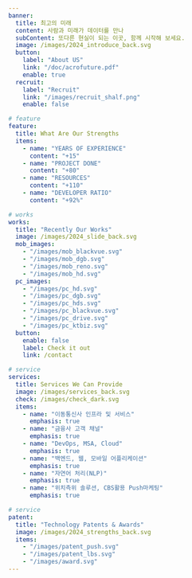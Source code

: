 ```yaml
---
banner:
  title: 최고의 미래
  content: 사람과 미래가 데이터를 만나
  subContent: 또다른 현실이 되는 이곳, 함께 시작해 보세요.
  image: /images/2024_introduce_back.svg
  button:
    label: "About US"
    link: "/doc/acrofuture.pdf"
    enable: true
  recruit:
    label: "Recruit"
    link: "/images/recruit_shalf.png"
    enable: false

# feature
feature:
  title: What Are Our Strengths
  items:
    - name: "YEARS OF EXPERIENCE"
      content: "+15"
    - name: "PROJECT DONE"
      content: "+80"
    - name: "RESOURCES"
      content: "+110"
    - name: "DEVELOPER RATIO"
      content: "+92%"

# works
works:
  title: "Recently Our Works"
  image: /images/2024_slide_back.svg
  mob_images:
    - "/images/mob_blackvue.svg"
    - "/images/mob_dgb.svg"
    - "/images/mob_reno.svg"
    - "/images/mob_hd.svg"
  pc_images:
    - "/images/pc_hd.svg"
    - "/images/pc_dgb.svg"
    - "/images/pc_hds.svg"
    - "/images/pc_blackvue.svg"
    - "/images/pc_drive.svg"
    - "/images/pc_ktbiz.svg"
  button:
    enable: false
    label: Check it out
    link: /contact

# service
services:
  title: Services We Can Provide
  image: /images/services_back.svg
  check: /images/check_dark.svg
  items:
    - name: "이동통신사 인프라 및 서비스"
      emphasis: true
    - name: "금융사 고객 채널"
      emphasis: true
    - name: "DevOps, MSA, Cloud"
      emphasis: true
    - name: "백엔드, 웹, 모바일 어플리케이션"
      emphasis: true
    - name: "자연어 처리(NLP)"
      emphasis: true
    - name: "위치측위 솔루션, CBS활용 Push마케팅"
      emphasis: true

# service
patent:
  title: "Technology Patents & Awards"
  image: /images/2024_strengths_back.svg
  items:
    - "/images/patent_push.svg"
    - "/images/patent_lbs.svg"
    - "/images/award.svg"
---
```

